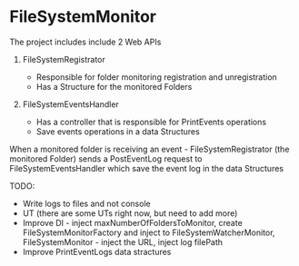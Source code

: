 # FileSystemMonitor

The project includes include 2 Web APIs

1. FileSystemRegistrator
	* Responsible for folder monitoring registration and unregistration
	* Has a Structure for the monitored Folders
	
2. FileSystemEventsHandler
	* Has a controller that is responsible for PrintEvents operations
	* Save events operations in a data Structures


When a monitored folder is receiving an event - FileSystemRegistrator (the monitored Folder) sends a PostEventLog request to FileSystemEventsHandler which save the event log in the data Structures


TODO:
* Write logs to files and not console
* UT (there are some UTs right now, but need to add more)
* Improve DI - inject maxNumberOfFoldersToMonitor, create FileSystemMonitorFactory and inject to FileSystemWatcherMonitor, FileSystemMonitor - inject the URL, inject log filePath
* Improve PrintEventLogs data stractures

